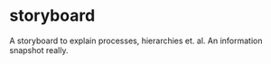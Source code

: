 storyboard
==========

A storyboard to explain processes, hierarchies et. al. An information snapshot really. 
